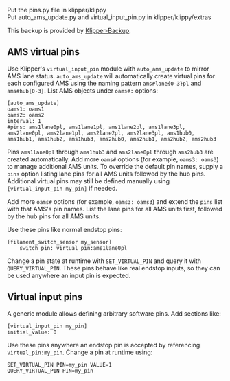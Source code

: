 Put the pins.py file in klipper/klippy  
Put auto_ams_update.py and virtual_input_pin.py in klipper/klippy/extras

This backup is provided by [Klipper-Backup](https://github.com/Staubgeborener/klipper-backup).

## AMS virtual pins


Use Klipper's `virtual_input_pin` module with `auto_ams_update` to
mirror AMS lane status. `auto_ams_update` will automatically create
virtual pins for each configured AMS using the naming pattern
`ams#lane{0-3}pl` and `ams#hub{0-3}`. List AMS objects under
`oams#:` options:

```
[auto_ams_update]
oams1: oams1
oams2: oams2
interval: 1
#pins: ams1lane0pl, ams1lane1pl, ams1lane2pl, ams1lane3pl, ams2lane0pl, ams2lane1pl, ams2lane2pl, ams2lane3pl, ams1hub0, ams1hub1, ams1hub2, ams1hub3, ams2hub0, ams2hub1, ams2hub2, ams2hub3
```

Pins `ams1lane0pl` through `ams1hub3` and `ams2lane0pl` through
`ams2hub3` are created automatically. Add more `oams#` options (for
example, `oams3: oams3`) to manage additional AMS units. To override the
default pin names, supply a `pins` option listing lane pins for all AMS
units followed by the hub pins. Additional virtual pins may still be
defined manually using `[virtual_input_pin my_pin]` if needed.





Add more `oams#` options (for example, `oams3: oams3`) and extend the
`pins` list with that AMS's pin names. List the lane pins for all AMS
units first, followed by the hub pins for all AMS units.


Use these pins like normal endstop pins:

```
[filament_switch_sensor my_sensor]
    switch_pin: virtual_pin:ams1lane0pl
```

Change a pin state at runtime with `SET_VIRTUAL_PIN` and query it with
`QUERY_VIRTUAL_PIN`. These pins behave like real endstop inputs, so they
can be used anywhere an input pin is expected.

## Virtual input pins

A generic module allows defining arbitrary software pins. Add sections like:

```
[virtual_input_pin my_pin]
initial_value: 0
```

Use these pins anywhere an endstop pin is accepted by referencing
`virtual_pin:my_pin`. Change a pin at runtime using:

```
SET_VIRTUAL_PIN PIN=my_pin VALUE=1
QUERY_VIRTUAL_PIN PIN=my_pin
